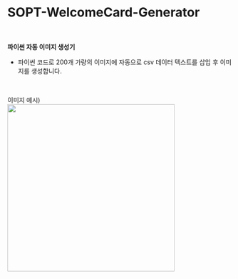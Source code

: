 # SOPT-WelcomeCard-Generator

<br/>

**파이썬 자동 이미지 생성기**
- 파이썬 코드로 200개 가량의 이미지에 자동으로 csv 데이터 텍스트를 삽입 후 이미지를 생성합니다.

<br/>

이미지 예시)  
<img src="https://user-images.githubusercontent.com/71601985/135723531-9ffdca8b-3095-4252-bfc2-9958a8b62f88.png" width="375px">
